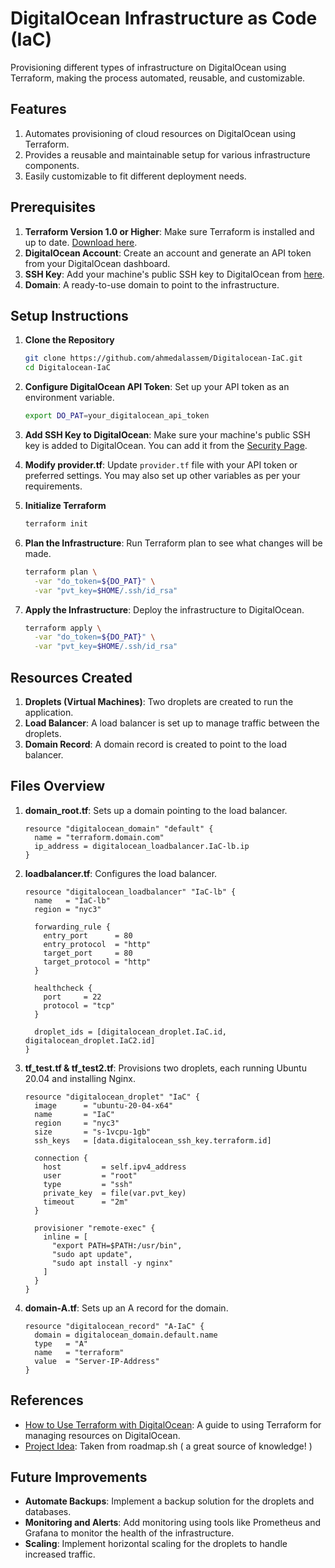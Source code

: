# DigitalOcean Infrastructure as Code (IaC)

Provisioning different types of infrastructure on DigitalOcean using Terraform, making the process automated, reusable, and customizable.

## Features

1. Automates provisioning of cloud resources on DigitalOcean using Terraform.
2. Provides a reusable and maintainable setup for various infrastructure components.
3. Easily customizable to fit different deployment needs.

## Prerequisites

1. **Terraform Version 1.0 or Higher**: Make sure Terraform is installed and up to date. [Download here](https://www.terraform.io/downloads.html).
2. **DigitalOcean Account**: Create an account and generate an API token from your DigitalOcean dashboard.
3. **SSH Key**: Add your machine's public SSH key to DigitalOcean from [here](https://cloud.digitalocean.com/account/security).
4. **Domain**: A ready-to-use domain to point to the infrastructure.

## Setup Instructions

1. **Clone the Repository**
   ```bash
   git clone https://github.com/ahmedalassem/Digitalocean-IaC.git
   cd Digitalocean-IaC
   ```

2. **Configure DigitalOcean API Token**: Set up your API token as an environment variable.
   ```bash
   export DO_PAT=your_digitalocean_api_token
   ```

3. **Add SSH Key to DigitalOcean**: Make sure your machine's public SSH key is added to DigitalOcean. You can add it from the [Security Page](https://cloud.digitalocean.com/account/security).

4. **Modify provider.tf**: Update `provider.tf` file with your API token or preferred settings. You may also set up other variables as per your requirements.

5. **Initialize Terraform**
   ```bash
   terraform init
   ```

6. **Plan the Infrastructure**: Run Terraform plan to see what changes will be made.
   ```bash
   terraform plan \
     -var "do_token=${DO_PAT}" \
     -var "pvt_key=$HOME/.ssh/id_rsa"
   ```

7. **Apply the Infrastructure**: Deploy the infrastructure to DigitalOcean.
   ```bash
   terraform apply \
     -var "do_token=${DO_PAT}" \
     -var "pvt_key=$HOME/.ssh/id_rsa"
   ```

## Resources Created

1. **Droplets (Virtual Machines)**: Two droplets are created to run the application.
2. **Load Balancer**: A load balancer is set up to manage traffic between the droplets.
3. **Domain Record**: A domain record is created to point to the load balancer.

## Files Overview

1. **domain_root.tf**: Sets up a domain pointing to the load balancer.
   ```hcl
   resource "digitalocean_domain" "default" {
     name = "terraform.domain.com"
     ip_address = digitalocean_loadbalancer.IaC-lb.ip
   }
   ```

2. **loadbalancer.tf**: Configures the load balancer.
   ```hcl
   resource "digitalocean_loadbalancer" "IaC-lb" {
     name   = "IaC-lb"
     region = "nyc3"

     forwarding_rule {
       entry_port      = 80
       entry_protocol  = "http"
       target_port     = 80
       target_protocol = "http"
     }

     healthcheck {
       port     = 22
       protocol = "tcp"
     }

     droplet_ids = [digitalocean_droplet.IaC.id, digitalocean_droplet.IaC2.id]
   }
   ```

3. **tf_test.tf & tf_test2.tf**: Provisions two droplets, each running Ubuntu 20.04 and installing Nginx.
   ```hcl
   resource "digitalocean_droplet" "IaC" {
     image      = "ubuntu-20-04-x64"
     name       = "IaC"
     region     = "nyc3"
     size       = "s-1vcpu-1gb"
     ssh_keys   = [data.digitalocean_ssh_key.terraform.id]

     connection {
       host         = self.ipv4_address
       user         = "root"
       type         = "ssh"
       private_key  = file(var.pvt_key)
       timeout      = "2m"
     }

     provisioner "remote-exec" {
       inline = [
         "export PATH=$PATH:/usr/bin",
         "sudo apt update",
         "sudo apt install -y nginx"
       ]
     }
   }
   ```

4. **domain-A.tf**: Sets up an A record for the domain.
   ```hcl
   resource "digitalocean_record" "A-IaC" {
     domain = digitalocean_domain.default.name
     type   = "A"
     name   = "terraform"
     value  = "Server-IP-Address"
   }
   ```

## References

- [How to Use Terraform with DigitalOcean](https://www.digitalocean.com/community/tutorials/how-to-use-terraform-with-digitalocean): A guide to using Terraform for managing resources on DigitalOcean.
- [Project Idea](https://roadmap.sh/projects/iac-digitalocean): Taken from roadmap.sh ( a great source of knowledge! )
## Future Improvements

- **Automate Backups**: Implement a backup solution for the droplets and databases.
- **Monitoring and Alerts**: Add monitoring using tools like Prometheus and Grafana to monitor the health of the infrastructure.
- **Scaling**: Implement horizontal scaling for the droplets to handle increased traffic.

